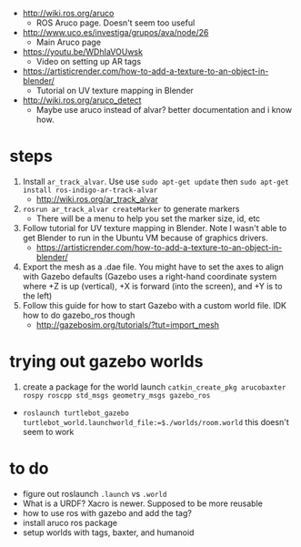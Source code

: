 - http://wiki.ros.org/aruco
  - ROS Aruco page. Doesn't seem too useful
- http://www.uco.es/investiga/grupos/ava/node/26
  - Main Aruco page
- https://youtu.be/WDhIaVOUwsk
  - Video on setting up AR tags
- https://artisticrender.com/how-to-add-a-texture-to-an-object-in-blender/
  - Tutorial on UV texture mapping in Blender
- http://wiki.ros.org/aruco_detect
  - Maybe use aruco instead of alvar? better documentation and i know how.
# steps
1. Install `ar_track_alvar`. Use use `sudo apt-get update` then `sudo apt-get install ros-indigo-ar-track-alvar`
   - http://wiki.ros.org/ar_track_alvar
1. `rosrun ar_track_alvar createMarker` to generate markers
   - There will be a menu to help you set the marker size, id, etc
1. Follow tutorial for UV texture mapping in Blender. Note I wasn't able to get Blender to run in the Ubuntu VM because of graphics drivers.
   - https://artisticrender.com/how-to-add-a-texture-to-an-object-in-blender/
1. Export the mesh as a .dae file. You might have to set the axes to align with Gazebo defaults (Gazebo uses a right-hand coordinate system where +Z is up (vertical), +X is forward (into the screen), and +Y is to the left)
1. Follow this guide for how to start Gazebo with a custom world file. IDK how to do gazebo_ros though
   - http://gazebosim.org/tutorials/?tut=import_mesh



# trying out gazebo worlds
1. create a package for the world launch `catkin_create_pkg arucobaxter rospy roscpp std_msgs geometry_msgs gazebo_ros`

- `roslaunch turtlebot_gazebo turtlebot_world.launchworld_file:=$./worlds/room.world` this doesn't seem to work

# to do
- figure out roslaunch `.launch` vs `.world`
- What is a URDF? Xacro is newer. Supposed to be more reusable
- how to use ros with gazebo and add the tag?
- install aruco ros package
- setup worlds with tags, baxter, and humanoid